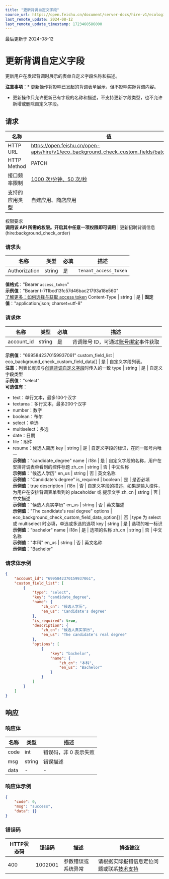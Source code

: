 ```yaml
---
title: "更新背调自定义字段"
source_url: https://open.feishu.cn/document/server-docs/hire-v1/ecological-docking/eco_background_check_custom_field/batch_update
last_remote_update: 2024-08-12
last_remote_update_timestamp: 1723460586000
---
```

最后更新于 2024-08-12

# 更新背调自定义字段

更新用户在发起背调时展示的表单自定义字段名称和描述。

**注意事项**：* 更新操作将影响已发起的背调表单展示，但不影响实际背调内容。
* 更新操作只允许更新已有字段的名称和描述，不支持更新字段类型，也不允许新增或删除自定义字段。

## 请求
名称 | 值
---|---
HTTP URL | https://open.feishu.cn/open-apis/hire/v1/eco_background_check_custom_fields/batch_update
HTTP Method | PATCH
接口频率限制 | [1000 次/分钟、50 次/秒](https://open.feishu.cn/document/ukTMukTMukTM/uUzN04SN3QjL1cDN)
支持的应用类型 | 自建应用、商店应用
权限要求  
            **调用该 API 所需的权限。开启其中任意一项权限即可调用** | 更新招聘背调信息(hire:background_check_order)

### 请求头

名称 | 类型 | 必填 | 描述
--- | --- | --- | ---
Authorization | string | 是 | `tenant_access_token`  
**值格式**："Bearer `access_token`"  
**示例值**："Bearer t-7f1bcd13fc57d46bac21793a18e560"  
[了解更多：如何选择与获取 access token](https://open.feishu.cn/document/uAjLw4CM/ugTN1YjL4UTN24CO1UjN/trouble-shooting/how-to-choose-which-type-of-token-to-use)
Content-Type | string | 是 | **固定值**："application/json; charset=utf-8"

### 请求体

名称 | 类型 | 必填 | 描述
--- | --- | --- | ---
account_id | string | 是 | 背调账号 ID，可通过[账号绑定](https://open.feishu.cn/document/ukTMukTMukTM/uMzM1YjLzMTN24yMzUjN/hire-v1/eco_account/events/created)事件获取  
**示例值**："6995842370159937061"
custom_field_list | eco_background_check_custom_field_data\[\] | 是 | 自定义字段列表。  
**注意**：列表长度须与[创建背调自定义字段](https://open.feishu.cn/document/ukTMukTMukTM/uMzM1YjLzMTN24yMzUjN/hire-v1/eco_background_check_custom_field/create)时传入的一致
type | string | 是 | 自定义字段类型  
**示例值**："select"  
**可选值有**：  
- text：单行文本，最多100个汉字  
- textarea：多行文本，最多200个汉字  
- number：数字  
- boolean：布尔  
- select：单选  
- multiselect：多选  
- date：日期  
- file：附件  
- resume：候选人简历
key | string | 是 | 自定义字段的标识，在同一账号内唯一  
**示例值**："candidate_degree"
name | i18n | 是 | 自定义字段的名称，用户在安排背调表单看到的控件标题
zh_cn | string | 否 | 中文名称  
**示例值**："候选人学历"
en_us | string | 否 | 英文名称  
**示例值**："Candidate's degree"
is_required | boolean | 是 | 是否必填  
**示例值**：true
description | i18n | 否 | 自定义字段的描述，如果是输入控件，为用户在安排背调表单看到的 placeholder 或 提示文字
zh_cn | string | 否 | 中文描述  
**示例值**："候选人真实学历"
en_us | string | 否 | 英文描述  
**示例值**："The candidate's real degree"
options | eco_background_check_custom_field_data_option\[\] | 否 | type 为 select 或 multiselect 时必填，单选或多选的选项
key | string | 是 | 选项的唯一标识  
**示例值**："bachelor"
name | i18n | 是 | 选项的名称
zh_cn | string | 否 | 中文名称  
**示例值**："本科"
en_us | string | 否 | 英文名称  
**示例值**："Bachelor"

### 请求体示例
```json
{
    "account_id": "6995842370159937061",
    "custom_field_list": [
        {
            "type": "select",
            "key": "candidate_degree",
            "name": {
                "zh_cn": "候选人学历",
                "en_us": "Candidate's degree"
            },
            "is_required": true,
            "description": {
                "zh_cn": "候选人真实学历",
                "en_us": "The candidate's real degree"
            },
            "options": [
                {
                    "key": "bachelor",
                    "name": {
                        "zh_cn": "本科",
                        "en_us": "Bachelor"
                    }
                }
            ]
        }
    ]
}
```

## 响应

### 响应体

名称 | 类型 | 描述
--- | --- | ---
code | int | 错误码，非 0 表示失败
msg | string | 错误描述
data | \- | \-

### 响应体示例
```json
{
    "code": 0,
    "msg": "success",
    "data": {}
}
```

### 错误码

HTTP状态码 | 错误码 | 描述 | 排查建议
--- | --- | --- | ---
400 | 1002001 | 参数错误或系统异常 | 请根据实际报错信息定位问题或联系[技术支持](https://applink.feishu.cn/TLJpeNdW)
